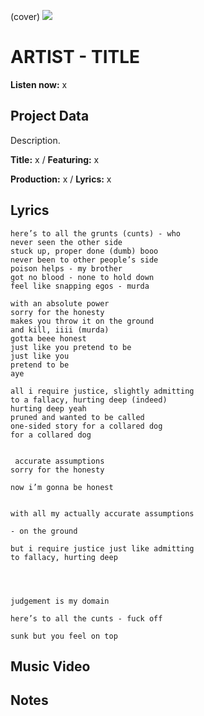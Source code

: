 (cover) ![](57175019_319474918741616_8502199518755923887_n.jpg)

# ARTIST - TITLE

**Listen now:** x

## Project Data

Description.


**Title:** x / **Featuring:** x

**Production:** x / **Lyrics:** x

## Lyrics

```
here’s to all the grunts (cunts) - who
never seen the other side
stuck up, proper done (dumb) booo
never been to other people’s side
poison helps - my brother
got no blood - none to hold down 
feel like snapping egos - murda

with an absolute power
sorry for the honesty
makes you throw it on the ground
and kill, iiii (murda)
gotta beee honest
just like you pretend to be
just like you
pretend to be
aye

all i require justice, slightly admitting
to a fallacy, hurting deep (indeed)
hurting deep yeah
pruned and wanted to be called
one-sided story for a collared dog
for a collared dog


 accurate assumptions
sorry for the honesty

now i’m gonna be honest


with all my actually accurate assumptions

- on the ground

but i require justice just like admitting
to fallacy, hurting deep 




judgement is my domain

here’s to all the cunts - fuck off

sunk but you feel on top

```

## Music Video


## Notes
